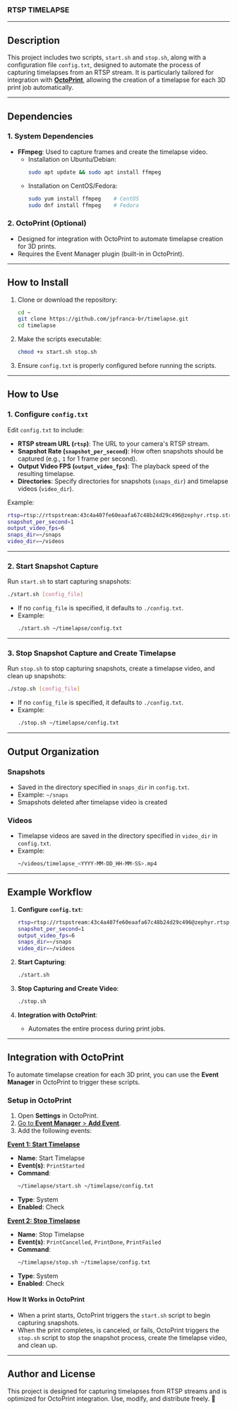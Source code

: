 ### **RTSP TIMELAPSE**

---

## **Description**
This project includes two scripts, `start.sh` and `stop.sh`, along with a configuration file `config.txt`, designed to automate the process of capturing timelapses from an RTSP stream. It is particularly tailored for integration with **[OctoPrint](https://octoprint.org/)**, allowing the creation of a timelapse for each 3D print job automatically.

---

## **Dependencies**

### **1. System Dependencies**
- **FFmpeg**: Used to capture frames and create the timelapse video.
  - Installation on Ubuntu/Debian:
    ```bash
    sudo apt update && sudo apt install ffmpeg
    ```
  - Installation on CentOS/Fedora:
    ```bash
    sudo yum install ffmpeg    # CentOS
    sudo dnf install ffmpeg    # Fedora
    ```

### **2. OctoPrint (Optional)**
- Designed for integration with OctoPrint to automate timelapse creation for 3D prints.
- Requires the Event Manager plugin (built-in in OctoPrint).

---

## **How to Install**
1. Clone or download the repository:
   ```bash
   cd ~
   git clone https://github.com/jpfranca-br/timelapse.git
   cd timelapse
   ```

2. Make the scripts executable:
   ```bash
   chmod +x start.sh stop.sh
   ```

3. Ensure `config.txt` is properly configured before running the scripts.

---

## **How to Use**

### **1. Configure `config.txt`**
Edit `config.txt` to include:
- **RTSP stream URL (`rtsp`)**: The URL to your camera's RTSP stream.
- **Snapshot Rate (`snapshot_per_second`)**: How often snapshots should be captured (e.g., `1` for 1 frame per second).
- **Output Video FPS (`output_video_fps`)**: The playback speed of the resulting timelapse.
- **Directories**: Specify directories for snapshots (`snaps_dir`) and timelapse videos (`video_dir`).

Example:
```bash
rtsp=rtsp://rtspstream:43c4a407fe60eaafa67c48b24d29c496@zephyr.rtsp.stream/pattern
snapshot_per_second=1
output_video_fps=6
snaps_dir=~/snaps
video_dir=~/videos
```

---

### **2. Start Snapshot Capture**
Run `start.sh` to start capturing snapshots:
```bash
./start.sh [config_file]
```
- If no `config_file` is specified, it defaults to `./config.txt`.
- Example:
  ```bash
  ./start.sh ~/timelapse/config.txt
  ```

---

### **3. Stop Snapshot Capture and Create Timelapse**
Run `stop.sh` to stop capturing snapshots, create a timelapse video, and clean up snapshots:
```bash
./stop.sh [config_file]
```
- If no `config_file` is specified, it defaults to `./config.txt`.
- Example:
  ```bash
  ./stop.sh ~/timelapse/config.txt
  ```

---

## **Output Organization**

### **Snapshots**
- Saved in the directory specified in `snaps_dir` in `config.txt`.
- Example: `~/snaps`
- Smapshots deleted after timelapse video is created

### **Videos**
- Timelapse videos are saved in the directory specified in `video_dir` in `config.txt`.
- Example:
  ```bash
  ~/videos/timelapse_<YYYY-MM-DD_HH-MM-SS>.mp4
  ```

---

## **Example Workflow**

1. **Configure `config.txt`**:
   ```bash
   rtsp=rtsp://rtspstream:43c4a407fe60eaafa67c48b24d29c496@zephyr.rtsp.stream/pattern
   snapshot_per_second=1
   output_video_fps=6
   snaps_dir=~/snaps
   video_dir=~/videos
   ```

2. **Start Capturing**:
   ```bash
   ./start.sh
   ```

3. **Stop Capturing and Create Video**:
   ```bash
   ./stop.sh
   ```

4. **Integration with OctoPrint**:
   - Automates the entire process during print jobs.

---

## **Integration with OctoPrint**
To automate timelapse creation for each 3D print, you can use the **Event Manager** in OctoPrint to trigger these scripts.

### **Setup in OctoPrint**
1. Open **Settings** in OctoPrint.
2. [Go to **Event Manager** > **Add Event**](https://github.com/jpfranca-br/timelapse/blob/main/img/01%20-%20octoprint-event_manager.png).
3. Add the following events:

[**Event 1: Start Timelapse**](https://github.com/jpfranca-br/timelapse/blob/main/img/02%20-%20octoprint-start_timelapse.png)
- **Name**: Start Timelapse  
- **Event(s)**: `PrintStarted`  
- **Command**:  
  ```bash
  ~/timelapse/start.sh ~/timelapse/config.txt
  ```
- **Type**: System  
- **Enabled**: Check  

[**Event 2: Stop Timelapse**](https://github.com/jpfranca-br/timelapse/blob/main/img/03%20-%20octoprint-stop_timelapse.png)
- **Name**: Stop Timelapse  
- **Event(s)**: `PrintCancelled`, `PrintDone`, `PrintFailed`  
- **Command**:  
  ```bash
  ~/timelapse/stop.sh ~/timelapse/config.txt
  ```
- **Type**: System  
- **Enabled**: Check  

#### **How It Works in OctoPrint**
- When a print starts, OctoPrint triggers the `start.sh` script to begin capturing snapshots.
- When the print completes, is canceled, or fails, OctoPrint triggers the `stop.sh` script to stop the snapshot process, create the timelapse video, and clean up.

---

## **Author and License**
This project is designed for capturing timelapses from RTSP streams and is optimized for OctoPrint integration. Use, modify, and distribute freely. 🚀
